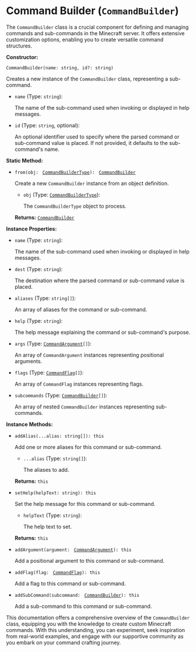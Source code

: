 # Command Builder (`CommandBuilder`)

The `CommandBuilder` class is a crucial component for defining and managing
commands and sub-commands in the Minecraft server. It offers extensive
customization options, enabling you to create versatile command structures.

**Constructor:**

`CommandBuilder(name: string, id?: string)`

Creates a new instance of the `CommandBuilder` class, representing a sub-command.

- `name` (Type: `string`):

  The name of the sub-command used when invoking or displayed in help messages.

- `id` (Type: `string`, optional):

  An optional identifier used to specify where the parsed command or sub-command value is placed. If not provided, it defaults to the sub-command's name.

**Static Method:**

- `from(obj: ` [`CommandBuilderType`](./CommandBuilderType.md)`): ` [`CommandBuilder`](#)

  Create a new `CommandBuilder` instance from an object definition.

  - `obj` (Type: [`CommandBuilderType`](./CommandBuilderType.md)):

    The `CommandBuilderType` object to process.

  **Returns:** [`CommandBuilder`](#)

**Instance Properties:**

- `name` (Type: `string`):

  The name of the sub-command used when invoking or displayed in help messages.

- `dest` (Type: `string`):

  The destination where the parsed command or sub-command value is placed.

- `aliases` (Type: `string[]`):

  An array of aliases for the command or sub-command.

- `help` (Type: `string`):

  The help message explaining the command or sub-command's purpose.

- `args` (Type: [`CommandArgument`](./CommandArgument.md)`[]`):

  An array of `CommandArgument` instances representing positional arguments.

- `flags` (Type: [`CommandFlag`](./CommandFlag.md)`[]`):

  An array of `CommandFlag` instances representing flags.

- `subcommands` (Type: [`CommandBuilder`](#)`[]`):

  An array of nested `CommandBuilder` instances representing sub-commands.

**Instance Methods:**

- `addAlias(...alias: string[]): this`

  Add one or more aliases for this command or sub-command.

  - `...alias` (Type: `string[]`):

    The aliases to add.

  **Returns:** `this`

- `setHelp(helpText: string): this`

  Set the help message for this command or sub-command.

  - `helpText` (Type: `string`):

    The help text to set.

  **Returns:** `this`

- `addArgument(argument: ` [`CommandArgument`](./CommandArgument.md)`): this`

  Add a positional argument to this command or sub-command.

- `addFlag(flag: ` [`CommandFlag`](./CommandFlag.md)`): this`

  Add a flag to this command or sub-command.

- `addSubCommand(subcommand: ` [`CommandBuilder`](./CommandBuilder.md)`): this`

  Add a sub-command to this command or sub-command.

This documentation offers a comprehensive overview of the `CommandBuilder` class,
equipping you with the knowledge to create custom Minecraft commands. With this
understanding, you can experiment, seek inspiration from real-world examples,
and engage with our supportive community as you embark on your command crafting
journey.
